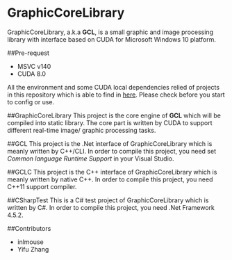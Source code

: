 # GraphicCoreLibrary

GraphicCoreLibrary, a.k.a **GCL**, is a small graphic and image processing library with interface based on CUDA for Microsoft Windows 10 platform.

##Pre-request
- MSVC v140
- CUDA 8.0

All the environment and some CUDA local dependencies relied of projects in this repository which is able to find in [here](https://github.com/CompileSense/caffe_windows_binary). Please check before you start to config or use.

##GraphicCoreLibrary
This project is the core engine of **GCL** which will be compiled into static library. The core part is written by CUDA to support different real-time image/ graphic processing tasks.

##GCL
This project is the .Net interface of GraphicCoreLibrary which is meanly written by C++/CLI. In order to compile this project, you need set *Common language Runtime Support* in your Visual Studio.

##GCLC
This project is the C++ interface of GraphicCoreLibrary which is meanly written by native C++. In order to compile this project, you need C++11 support compiler. 

##CSharpTest
This is a C# test project of GraphicCoreLibrary which is written by C#. In order to compile this project, you need .Net Framework 4.5.2. 


##Contributors
- inlmouse
- Yifu Zhang